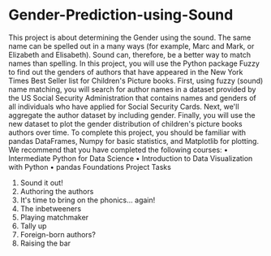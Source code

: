 # Gender-Prediction-using-Sound
This project is about determining the Gender using the sound.
The same name can be spelled out in a many ways (for example, Marc and Mark, or Elizabeth and Elisabeth). Sound can, therefore, be a better way to match names than spelling. In this project, you will use the Python package Fuzzy to find out the genders of authors that have appeared in the New York Times Best Seller list for Children's Picture books.
First, using fuzzy (sound) name matching, you will search for author names in a dataset provided by the US Social Security Administration that contains names and genders of all individuals who have applied for Social Security Cards. Next, we'll aggregate the author dataset by including gender. Finally, you will use the new dataset to plot the gender distribution of children's picture books authors over time.
To complete this project, you should be familiar with pandas DataFrames, Numpy for basic statistics, and Matplotlib for plotting. We recommend that you have completed the following courses:
•	Intermediate Python for Data Science
•	Introduction to Data Visualization with Python
•	pandas Foundations
Project Tasks
1.	Sound it out!
2.	Authoring the authors
3.	It's time to bring on the phonics... again!
4.	The inbetweeners
5.	Playing matchmaker
6.	Tally up
7.	Foreign-born authors?
8.	Raising the bar
